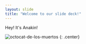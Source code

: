 ```yaml
---
layout: slide
title: "Welcome to our slide deck!"
---
```


Hey! It's Anakin!

![octocat-de-los-muertos](https://octodex.github.com/images/octocat-de-los-muertos.jpg)
{: .center}
